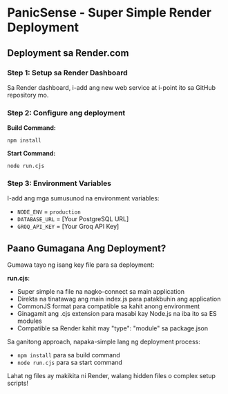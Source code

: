 # PanicSense - Super Simple Render Deployment

## Deployment sa Render.com

### Step 1: Setup sa Render Dashboard

Sa Render dashboard, i-add ang new web service at i-point ito sa GitHub repository mo.

### Step 2: Configure ang deployment

**Build Command:**
```
npm install
```

**Start Command:**
```
node run.cjs
```

### Step 3: Environment Variables

I-add ang mga sumusunod na environment variables:

- `NODE_ENV` = `production`
- `DATABASE_URL` = [Your PostgreSQL URL]
- `GROQ_API_KEY` = [Your Groq API Key]

## Paano Gumagana Ang Deployment?

Gumawa tayo ng isang key file para sa deployment:

**run.cjs**:
   - Super simple na file na nagko-connect sa main application
   - Direkta na tinatawag ang main index.js para patakbuhin ang application
   - CommonJS format para compatible sa kahit anong environment
   - Ginagamit ang .cjs extension para masabi kay Node.js na iba ito sa ES modules
   - Compatible sa Render kahit may "type": "module" sa package.json
   
Sa ganitong approach, napaka-simple lang ng deployment process:
- `npm install` para sa build command
- `node run.cjs` para sa start command

Lahat ng files ay makikita ni Render, walang hidden files o complex setup scripts!